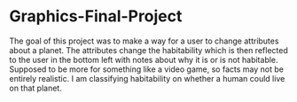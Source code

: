 # Graphics-Final-Project
The goal of this project was to make a way for a user to change attributes about a planet. The attributes change the habitability which is then reflected to the user in the bottom left with notes about why it is or is not habitable. Supposed to be more for something like a video game, so facts may not be entirely realistic. I am classifying habitability on whether a human could live on that planet.

